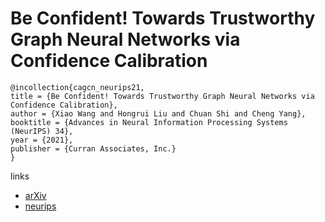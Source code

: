 # Be Confident! Towards Trustworthy Graph Neural Networks via Confidence Calibration

```
@incollection{cagcn_neurips21,
title = {Be Confident! Towards Trustworthy Graph Neural Networks via Confidence Calibration},
author = {Xiao Wang and Hongrui Liu and Chuan Shi and Cheng Yang},
booktitle = {Advances in Neural Information Processing Systems (NeurIPS) 34},
year = {2021},
publisher = {Curran Associates, Inc.}
}
```

links
- [arXiv](https://arxiv.org/abs/2109.14285)
- [neurips](https://neurips.cc/Conferences/2021/ScheduleMultitrack?event=27501)
